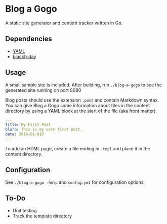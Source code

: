# Blog a Gogo

A static site generator and content tracker written in Go.

## Dependencies

- [YAML](https://github.com/go-yaml/yaml) 
- [blackfriday](https://github.com/russross/blackfriday)

## Usage

A small sample site is included. After building, run `./blog-a-gogo` to see the generated site running on port 8080 

Blog posts should use the extension `.post` and contain Markdown syntax. You can give Blog a Gogo some information about files in the content directory by using a YAML block at the start of the file (aka front matter). 

```yaml
---
title: My First Post
blurb: This is my very first post. 
date: 2016-01-010
---
```

To add an HTML page, create a file ending in `.tmpl` and place it in the content directory.

## Configuration

See `./blog-a-gogo -help` and `config.yml` for configuration options.  

## To-Do
- Unit testing
- Track the template directory
